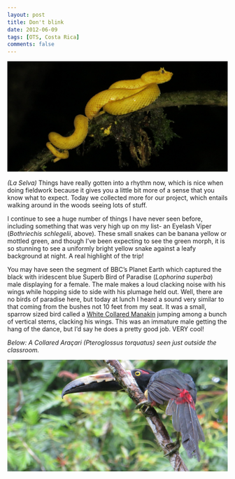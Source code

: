 ```yaml
---
layout: post
title: Don't blink
date: 2012-06-09
tags: [OTS, Costa Rica]
comments: false
---
```


![eyelash viper](/images/img_0391-eyelash-viper.jpg)

*(La Selva)* Things have really gotten into a rhythm now, which is nice when doing fieldwork because it gives you a little bit more of a sense that you know what to expect. Today we collected more for our project, which entails walking around in the woods seeing lots of stuff.

I continue to see a huge number of things I have never seen before, including something that was very high up on my list- an Eyelash Viper (*Bothriechis schlegelii*, above). These small snakes can be banana yellow or mottled green, and though I’ve been expecting to see the green morph, it is so stunning to see a uniformly bright yellow snake against a leafy background at night. A real highlight of the trip!

You may have seen the segment of BBC’s Planet Earth which captured the black with iridescent blue Superb Bird of Paradise (*Lophorina superba*) male displaying for a female. The male makes a loud clacking noise with his wings while hopping side to side with his plumage held out. Well, there are no birds of paradise here, but today at lunch I heard a sound very similar to that coming from the bushes not 10 feet from my seat. It was a small, sparrow sized bird called a [White Collared Manakin](https://www.google.com/search?q=white+collared+manakin&hl=en&rlz=1C1CHFA_enUS484US484&prmd=imvns&tbm=isch&tbo=u&source=univ&sa=X&ei=hcnUT7baGaPa2AXT06WOCw&ved=0CGEQsAQ&biw=1036&bih=706) jumping among a bunch of vertical stems, clacking his wings. This was an immature male getting the hang of the dance, but I’d say he does a pretty good job. VERY cool!

*Below: A Collared Araçari (*Pteroglossus torquatus*) seen just outside the classroom.*

![aracari](/images/img_0556-aracari.jpg)
